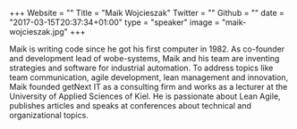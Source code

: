 +++
Website = ""
Title = "Maik Wojcieszak"
Twitter = ""
Github = ""
date = "2017-03-15T20:37:34+01:00"
type = "speaker"
image = "maik-wojcieszak.jpg"
+++

Maik is writing code since he got his first computer in 1982. As co-founder and development
lead of wobe-systems, Maik and his team are inventing strategies and software for
industrial automation. To address topics like team communication, agile development, lean
management and innovation, Maik founded getNext IT as a consulting firm and works as a
lecturer at the University of Applied Sciences of Kiel. He is passionate about Lean Agile,
publishes articles and speaks at conferences about technical and organizational topics.
